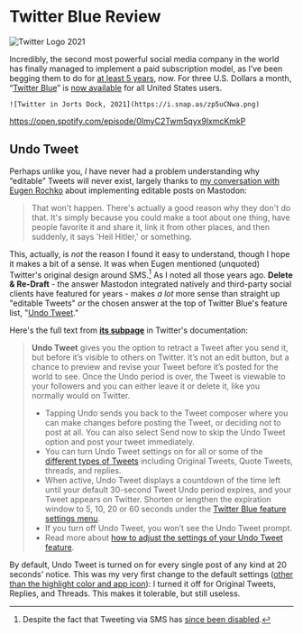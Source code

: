 # Twitter Blue Review

![Twitter Logo 2021](https://i.snap.as/aGCRJeUq.png)

Incredibly, the second most powerful social media company in the world has finally managed to implement a paid subscription model, as I’ve been begging them to do for [at least 5 years](https://twitter.com/neoyokel/status/696094018862718976), now. For three U.S. Dollars a month, “[Twitter Blue](https://blog.twitter.com/en_us/topics/company/2021/introducing-twitter-blue)” is [now available](https://www.theverge.com/2021/11/9/22766286/twitter-blue-subscription-service-scroll-nuzzel-undo-tweets-ad-free-articles-us) for all United States users. 

`![Twitter in Jorts Dock, 2021](https://i.snap.as/zp5uCNwa.png)`

https://open.spotify.com/episode/0ImyC2Twm5qyx9lxmcKmkP

## Undo Tweet

Perhaps unlike you, *I* have never had a problem understanding why “editable” Tweets will never exist, largely thanks to [my conversation with Eugen Rochko](https://hyp.is/znp7tEQJEeySOXvhkqI2DQ/bilge.world/eugen-rochko-interview) about implementing editable posts on Mastodon:

> That won't happen. There's actually a good reason why they don't do that. It's simply because you could make a toot about one thing, have people favorite it and share it, link it from other places, and then suddenly, it says 'Heil Hitler,' or something.

This, actually, is *not* the reason I found it easy to understand, though I hope it makes a bit of a sense. It was when Eugen mentioned (unquoted) Twitter's original design around SMS.[^1] As I noted all those years ago. **Delete & Re-Draft** - the answer Mastodon integrated natively and third-party social clients have featured for years - makes *a lot* more sense than straight up "editable Tweets" *or* the chosen answer at the top of Twitter Blue's feature list, "[Undo Tweet](https://help.twitter.com/en/using-twitter/twitter-blue-features#undo-tweet)." 

Here's the full text from [**its subpage**](https://help.twitter.com/en/using-twitter/twitter-blue-features#undo-tweet) in Twitter's documentation:

> **Undo Tweet** gives you the option to retract a Tweet after you send it, but before it’s visible to others on Twitter. It’s not an edit button, but a chance to preview and revise your Tweet before it’s posted for the world to see. Once the Undo period is over, the Tweet is viewable to your followers and you can either leave it or delete it, like you normally would on Twitter. 
>
> - Tapping Undo sends you back to the Tweet composer where you can make changes before posting the Tweet, or deciding not to post at all. You can also select Send now to skip the Undo Tweet option and post your tweet immediately.
> - You can turn Undo Tweet settings on for all or some of the [different types of Tweets](https://help.twitter.com/en/using-twitter/twitter-blue-how-to.html#undodifftweets) including Original Tweets, Quote Tweets, threads, and replies. 
> - When active, Undo Tweet displays a countdown of the time left until your default 30-second Tweet Undo period expires, and your Tweet appears on Twitter. Shorten or lengthen the expiration window to 5, 10, 20 or 60 seconds under the [Twitter Blue feature settings menu](https://help.twitter.com/en/using-twitter/twitter-blue-how-to.html#undotweetperiod).
> - If you turn off Undo Tweet, you won’t see the Undo Tweet prompt.
> - Read more about [how to adjust the settings of your Undo Tweet feature](https://help.twitter.com/en/using-twitter/twitter-blue-how-to.html#undotweet).

By default, Undo Tweet is turned on for every single post of any kind at 20 seconds' notice. This was my very first change to the default settings ([other than the highlight color and app icon](https://twitter.com/NeoYokel/status/1459235983174639626)): I turned it off for Original Tweets, Replies, and Threads. This makes it tolerable, but still useless. 

[^1]: Despite the fact that Tweeting via SMS has [since been disabled](https://www.theverge.com/2019/9/4/20849865/twitter-disables-sms-text-message-tweeting-jack-dorsey-ceo-hack).